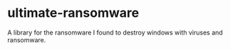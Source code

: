 # ultimate-ransomware
A library for the ransomware I found to destroy windows with viruses and ransomware.
